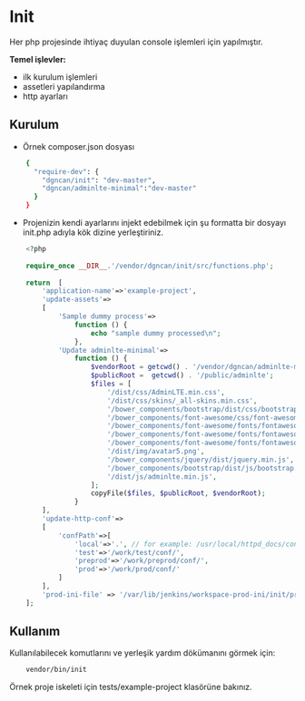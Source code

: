 # Init
Her php projesinde ihtiyaç duyulan console işlemleri için yapılmıştır.

**Temel işlevler:** 
* ilk kurulum işlemleri
* assetleri yapılandırma
* http ayarları

## Kurulum

* Örnek composer.json dosyası

```bash
    {
      "require-dev": {
        "dgncan/init": "dev-master",
        "dgncan/adminlte-minimal":"dev-master"
      }
    }
```

* Projenizin kendi ayarlarını injekt edebilmek için şu formatta bir dosyayı init.php adıyla kök dizine yerleştiriniz.
 
```php
    <?php
    
    require_once __DIR__.'/vendor/dgncan/init/src/functions.php';
    
    return  [
        'application-name'=>'example-project',
        'update-assets'=>
        [
            'Sample dummy process'=>
                function () {
                    echo "sample dummy processed\n";
                },
            'Update adminlte-minimal'=>
                function () {
                    $vendorRoot = getcwd() . '/vendor/dgncan/adminlte-minimal';
                    $publicRoot =  getcwd() . '/public/adminlte';
                    $files = [
                        '/dist/css/AdminLTE.min.css',
                        '/dist/css/skins/_all-skins.min.css',
                        '/bower_components/bootstrap/dist/css/bootstrap.min.css',
                        '/bower_components/font-awesome/css/font-awesome.min.css',
                        '/bower_components/font-awesome/fonts/fontawesome-webfont.woff2',
                        '/bower_components/font-awesome/fonts/fontawesome-webfont.woff',
                        '/bower_components/font-awesome/fonts/fontawesome-webfont.ttf',
                        '/dist/img/avatar5.png',
                        '/bower_components/jquery/dist/jquery.min.js',
                        '/bower_components/bootstrap/dist/js/bootstrap.min.js',
                        '/dist/js/adminlte.min.js',
                    ];
                    copyFile($files, $publicRoot, $vendorRoot);
                }
        ],
        'update-http-conf'=>
        [
            'confPath'=>[
                'local'=>'.', // for example: /usr/local/httpd_docs/conf/
                'test'=>'/work/test/conf/',
                'preprod'=>'/work/preprod/conf/',
                'prod'=>'/work/prod/conf/'
            ]
        ],
        'prod-ini-file' => '/var/lib/jenkins/workspace-prod-ini/init/prod.ini'
    ];
```    
    
## Kullanım
Kullanılabilecek komutlarını ve yerleşik yardım dökümanını görmek için:

```bash
    vendor/bin/init 
```

Örnek proje iskeleti için tests/example-project klasörüne bakınız. 
